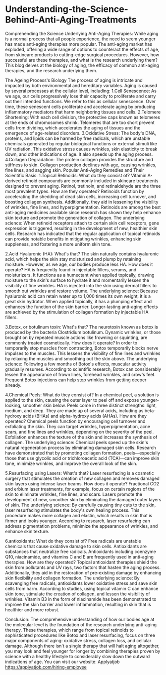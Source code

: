# Understanding-the-Science-Behind-Anti-Aging-Treatments
Comprehending the Science Underlying Anti-Aging Therapies:
While aging is a normal process that all people experience, the need to seem younger has made anti-aging therapies more popular. The anti-aging market has exploded, offering a wide range of options to counteract the effects of age, from skincare products to cutting-edge surgical procedures. However, how successful are these therapies, and what is the research underlying them? This blog delves at the biology of aging, the efficacy of common anti-aging therapies, and the research underlying them.

The Ageing Process's Biology
The process of aging is intricate and impacted by both environmental and hereditary variables. Aging is caused by several processes at the cellular level, including:
1.Cell Senescence: As we age, our cells progressively lose their capacity to proliferate and carry out their intended functions. We refer to this as cellular senescence. Over time, these senescent cells proliferate and accelerate aging by producing inflammatory mediators that harm neighboring tissues and cells.
2.Telomere Shortening: With each cell division, the protective caps known as telomeres at the ends of chromosomes shrink. Telomeres that are too short prevent cells from dividing, which accelerates the aging of tissues and the emergence of age-related disorders.
3.Oxidative Stress: The body's DNA, proteins, and lipids can be harmed by free radicals, which are unstable chemicals generated by regular biological functions or external stimuli like UV radiation. This oxidative stress causes wrinkles, skin elasticity to break down, and other indications of age. It also speeds up the aging process.
4.Collagen Degradation: The protein collagen provides the structure and stiffness to skin. Collagen production declines with age, causing wrinkles, fine lines, and sagging skin.
Popular Anti-Aging Remedies and Their Scientific Basis:
1.Topical Retinoids:
What do they consist of? Vitamin A-derived retinoid compounds are commonly included in skincare treatments designed to prevent aging. Retinol, tretinoin, and retinaldehyde are the three most prevalent types.
How are they operated? Retinoids function by accelerating the shedding of dead skin cells, increasing cell turnover, and boosting collagen synthesis. Additionally, they aid in lessening the visibility of wrinkles, fine lines, and hyperpigmentation. Retinoids are among the best anti-aging medicines available since research has shown they help enhance skin texture and promote the generation of collagen.
The underlying science: When retinoid receptors attach to certain skin cell receptors, gene expression is triggered, resulting in the development of new, healthier skin cells. Research has indicated that the regular application of topical retinoids can provide notable benefits in mitigating wrinkles, enhancing skin suppleness, and fostering a more uniform skin tone.

2.Acid Hyaluronic (HA):
What's that? The skin naturally contains hyaluronic acid, which helps the skin stay moisturized and plump by retaining moisture. However, as we age, our bodies produce less HA.
How does it operate? HA is frequently found in injectable fillers, serums, and moisturizers. It functions as a humectant when applied topically, drawing moisture to the skin's surface to hydrate it and momentarily lessen the visibility of fine wrinkles. HA is injected into the skin using dermal fillers to smooth out wrinkles and restore volume.
The underlying science: Because hyaluronic acid can retain water up to 1,000 times its own weight, it is a great skin hydrator. When applied topically, it has a plumping effect and enhances the function of the skin barrier. Longer-lasting anti-aging effects are achieved by the stimulation of collagen formation by injectable HA fillers.

3.Botox, or botulinum toxin:
What's that? The neurotoxin known as botox is produced by the bacteria Clostridium botulinum. Dynamic wrinkles, or those brought on by repeated muscle actions like frowning or squinting, are commonly treated cosmetically.
How does it operate? In order to temporarily stop muscles from contracting, Botox temporarily blocks nerve impulses to the muscles. This lessens the visibility of fine lines and wrinkles by relaxing the muscles and smoothing out the skin above.
The underlying science: Following a few months of Botox's effects, muscular activity gradually resumes. According to scientific research, Botox can considerably lessen the appearance of frown lines, forehead wrinkles, and crow's feet. Frequent Botox injections can help stop wrinkles from getting deeper already.

4.Chemical Peels:
What do they consist of? In a chemical peel, a solution is applied to the skin, causing the outer layer to peel off and expose younger-looking, smoother skin below. Peels come in three distinct strengths: light, medium, and deep. They are made up of several acids, including as beta-hydroxy acids (BHAs) and alpha-hydroxy acids (AHAs).
How are they operated? Chemical peels function by encouraging cell turnover and exfoliating the skin. They can target wrinkles, hyperpigmentation, acne scars, and fine lines and wrinkles, depending on the severity of the peel. Exfoliation enhances the texture of the skin and increases the synthesis of collagen.
The underlying science: Chemical peels speed up the skin's natural regeneration process by eliminating damaged skin cells. Research have demonstrated that by promoting collagen formation, peels—especially those that use glycolic acid or trichloroacetic acid (TCA)—can improve skin tone, minimize wrinkles, and improve the overall look of the skin.

5.Resurfacing using Lasers:
What's that? Laser resurfacing is a cosmetic surgery that stimulates the creation of new collagen and removes damaged skin layers using intense laser beams.
How does it operate? Fractional CO2 and erbium laser treatments, for example, focus on certain regions of the skin to eliminate wrinkles, fine lines, and scars. Lasers promote the development of new, smoother skin by eliminating the damaged outer layers of skin.
The underlying science: By carefully causing tiny cuts to the skin, laser resurfacing stimulates the body's own healing process. This procedure makes more collagen and elastin, which results in skin that is firmer and looks younger. According to research, laser resurfacing can address pigmentation problems, minimize the appearance of wrinkles, and enhance skin texture.

6.antioxidants:
What do they consist of? Free radicals are unstable chemicals that cause oxidative damage to skin cells. Antioxidants are substances that neutralize free radicals. Antioxidants including coenzyme Q10, niacinamide, and vitamins C and E are frequently used in anti-aging therapies.
How are they operated? Topical antioxidant therapies shield the skin from pollutants and UV rays, two factors that hasten the aging process. Additionally, they aid in the restoration of pre-existing damage by enhancing skin flexibility and collagen formation.
The underlying science: By scavenging free radicals, antioxidants lower oxidative stress and save skin cells from harm. According to studies, using topical vitamin C can enhance skin tone, stimulate the creation of collagen, and lessen the visibility of wrinkles. Vitamin B3 in the form of niacinamide has been demonstrated to improve the skin barrier and lower inflammation, resulting in skin that is healthier and more robust.

Conclusion:
The comprehensive understanding of how our bodies age at the molecular level is the foundation of the research underlying anti-aging therapy. These therapies, which range from topical retinoids to sophisticated procedures like Botox and laser resurfacing, focus on three major components of aging: oxidative stress, collagen loss, and cellular damage. Although there isn't a single therapy that will halt aging altogether, you may look and feel younger for longer by combining therapies proven by science with a healthy lifestyle to considerably slow down the outward indications of age.
You can visit our website: Applyatjob
https://applyatjob.com/hiring-employee
